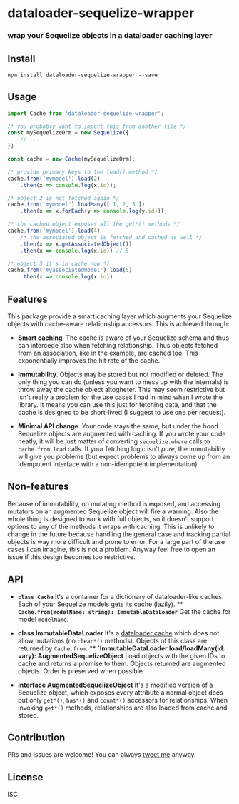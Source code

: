 # dataloader-sequelize-wrapper
### wrap your Sequelize objects in a dataloader caching layer

## Install
```
npm install dataloader-sequelize-wrapper --save
```

## Usage
```js
import Cache from 'dataloader-sequelize-wrapper';

/* you probably want to import this from another file */
const mySequelizeOrm = new Sequelize({
	// ...
})

const cache = new Cache(mySequelizeOrm);

/* provide primary keys to the load() method */
cache.from('mymodel').load(2)
	.then(x => console.log(x.id));

/* object 2 is not fetched again */
cache.from('mymodel').loadMany([ 1, 2, 3 ])
	.then(x => x.forEach(y => console.log(y.id)));

/* the cached object exposes all the get*() methods */
cache.from('mymodel').load(4)
	/* the associated object is fetched and cached as well */
	.then(x => x.getAssociatedObject())
	.then(x => console.log(x.id)) // 5

/* object 5 it's in cache now */
cache.from('myassociatedmodel').load(5)
	.then(x => console.log(x.id))
```

## Features
This package provide a smart caching layer which augments your Sequelize objects with cache-aware relationship accessors.
This is achieved through:

* **Smart caching**. The cache is aware of your Sequelize schema and thus can intercede also when fetching relationship. Thus objects fetched from an association, like in the example, are cached too. This exponentially improves the hit rate of the cache.

* **Immutability**. Objects may be stored but not modified or deleted. The only thing you can do (unless you want to mess up with the internals) is throw away the cache object altogheter.
This may seem restrictive but isn't really a problem for the use cases I had in mind when I wrote the library. It means you can use this just for fetching data, and that the cache is designed to be short-lived (I suggest to use one per request).

* **Minimal API change**. Your code stays the same, but under the hood Sequelize objects are augmented with caching. If you wrote your code neatly, it will be just matter of converting `sequelize.where` calls to `cache.from.load` calls.
If your fetching logic isn't *pure*, the immutability will give you problems (but expect problems to always come up from an idempotent interface with a non-idempotent implementation).

## Non-features
Because of immutability, no mutating method is exposed, and accessing mutators on an augmented Sequelize object will fire a warning.
Also the whole thing is designed to work with full objects, so it doesn't support options to any of the methods it wraps with caching. This is unlikely to change in the future because handling the general case and tracking partial objects is way more difficult and prone to error.
For a large part of the use cases I can imagine, this is not a problem. Anyway feel free to open an issue if this design becomes too restrictive.

## API

* **`class Cache`**
It's a container for a dictionary of dataloader-like caches. Each of your Sequelize models gets its cache (lazily).
** **`Cache.from(modelName: string): ImmutableDataLoader`**
Get the cache for model `modelName`.

* **class ImmutableDataLoader**
It's a [dataloader cache](https://github.com/facebook/dataloader) which does not allow mutations (no `clear*()` methods).
Objects of this class are returned by `Cache.from`.
** **`ImmutableDataLoader.load/loadMany(id: vary): AugmentedSequelizeObject**
Load objects with the given IDs to cache and returns a promise to them. Objects returned are augmented objects. Order is preserved when possible.

* **interface AugmentedSequelizeObject**
It's a modified version of a Sequelize object, which exposes every attribute a normal object does but only `get*()`, `has*()` and `count*()` accessors for relationships. When invoking `get*()` methods, relationships are also loaded from cache and stored.

## Contribution
PRs and issues are welcome! You can always [tweet me](https://twitter.com/user/mattecapu) anyway.

## License
ISC
